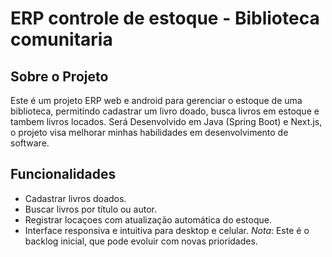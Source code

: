 
# ERP controle de estoque - Biblioteca comunitaria

## Sobre o Projeto
Este é um projeto ERP web e android para gerenciar o estoque de uma biblioteca, permitindo cadastrar um livro doado, busca livros em estoque e tambem livros locados. Será Desenvolvido em Java (Spring Boot) e Next.js,
o projeto visa melhorar minhas habilidades em desenvolvimento de software.

## Funcionalidades
- Cadastrar livros doados.
- Buscar livros por título ou autor.
- Registrar locaçoes com atualização automática do estoque.
- Interface responsiva e intuitiva para desktop e celular.
*Nota*: Este é o backlog inicial, que pode evoluir com novas prioridades.
